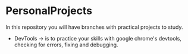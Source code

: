 # PersonalProjects
In this repository you will have branches with practical projects to study.

* DevTools -> is to practice your skills with google chrome's devtools, checking for errors, fixing and debugging.
